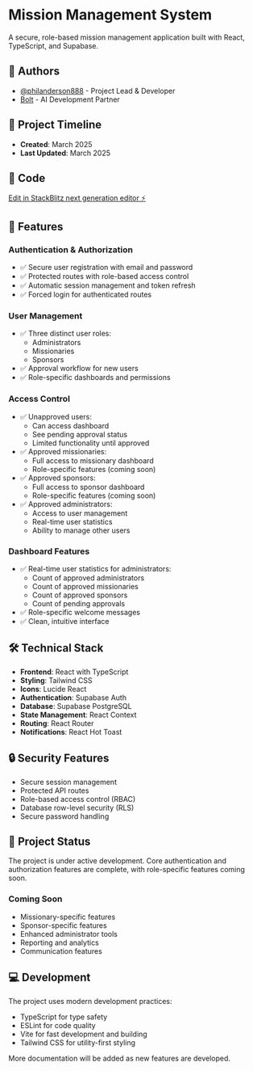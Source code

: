 # Mission Management System

A secure, role-based mission management application built with React, TypeScript, and Supabase.

## 👥 Authors

- [@philanderson888](https://github.com/philanderson888) - Project Lead & Developer
- [Bolt](https://bolt.new) - AI Development Partner

## 📅 Project Timeline

- **Created**: March 2025
- **Last Updated**: March 2025

## 🔗 Code

[Edit in StackBlitz next generation editor ⚡️](https://stackblitz.com/~/github.com/philanderson888/gospel-for-asia-messaging-system)

## 🚀 Features

### Authentication & Authorization
- ✅ Secure user registration with email and password
- ✅ Protected routes with role-based access control
- ✅ Automatic session management and token refresh
- ✅ Forced login for authenticated routes

### User Management
- ✅ Three distinct user roles:
  - Administrators
  - Missionaries
  - Sponsors
- ✅ Approval workflow for new users
- ✅ Role-specific dashboards and permissions

### Access Control
- ✅ Unapproved users:
  - Can access dashboard
  - See pending approval status
  - Limited functionality until approved
- ✅ Approved missionaries:
  - Full access to missionary dashboard
  - Role-specific features (coming soon)
- ✅ Approved sponsors:
  - Full access to sponsor dashboard
  - Role-specific features (coming soon)
- ✅ Approved administrators:
  - Access to user management
  - Real-time user statistics
  - Ability to manage other users

### Dashboard Features
- ✅ Real-time user statistics for administrators:
  - Count of approved administrators
  - Count of approved missionaries
  - Count of approved sponsors
  - Count of pending approvals
- ✅ Role-specific welcome messages
- ✅ Clean, intuitive interface

## 🛠️ Technical Stack

- **Frontend**: React with TypeScript
- **Styling**: Tailwind CSS
- **Icons**: Lucide React
- **Authentication**: Supabase Auth
- **Database**: Supabase PostgreSQL
- **State Management**: React Context
- **Routing**: React Router
- **Notifications**: React Hot Toast

## 🔒 Security Features

- Secure session management
- Protected API routes
- Role-based access control (RBAC)
- Database row-level security (RLS)
- Secure password handling

## 🌱 Project Status

The project is under active development. Core authentication and authorization features are complete, with role-specific features coming soon.

### Coming Soon
- Missionary-specific features
- Sponsor-specific features
- Enhanced administrator tools
- Reporting and analytics
- Communication features

## 💻 Development

The project uses modern development practices:
- TypeScript for type safety
- ESLint for code quality
- Vite for fast development and building
- Tailwind CSS for utility-first styling

More documentation will be added as new features are developed.